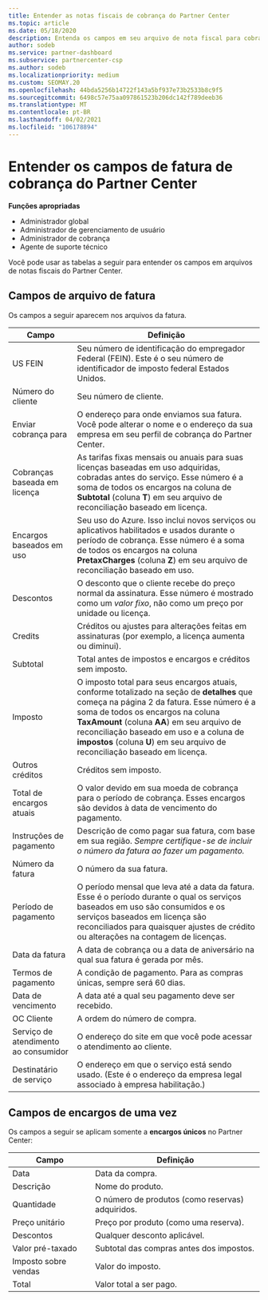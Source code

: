 ```yaml
---
title: Entender as notas fiscais de cobrança do Partner Center
ms.topic: article
ms.date: 05/18/2020
description: Entenda os campos em seu arquivo de nota fiscal para cobrança do Partner Center. Estão incluídos campos e definições de todos os campos de fatura e campos de cobrança única.
author: sodeb
ms.service: partner-dashboard
ms.subservice: partnercenter-csp
ms.author: sodeb
ms.localizationpriority: medium
ms.custom: SEOMAY.20
ms.openlocfilehash: 44bda5256b14722f143a5bf937e73b2533b8c9f5
ms.sourcegitcommit: 6498c57e75aa097861523b206dc142f789deeb36
ms.translationtype: MT
ms.contentlocale: pt-BR
ms.lasthandoff: 04/02/2021
ms.locfileid: "106178894"
---
```

# <a name="understand-partner-center-billing-invoice-fields"></a>Entender os campos de fatura de cobrança do Partner Center

**Funções apropriadas**

- Administrador global
- Administrador de gerenciamento de usuário
- Administrador de cobrança
- Agente de suporte técnico

Você pode usar as tabelas a seguir para entender os campos em arquivos de notas fiscais do Partner Center.

## <a name="invoice-file-fields"></a>Campos de arquivo de fatura

Os campos a seguir aparecem nos arquivos da fatura.

| Campo | Definição |
| ----- | ---------- |
| US FEIN | Seu número de identificação do empregador Federal (FEIN). Este é o seu número de identificador de imposto federal Estados Unidos. |
| Número do cliente | Seu número de cliente. |
| Enviar cobrança para | O endereço para onde enviamos sua fatura. Você pode alterar o nome e o endereço da sua empresa em seu perfil de cobrança do Partner Center. |
| Cobranças baseada em licença | As tarifas fixas mensais ou anuais para suas licenças baseadas em uso adquiridas, cobradas antes do serviço. Esse número é a soma de todos os encargos na coluna de **Subtotal** (coluna **T**) em seu arquivo de reconciliação baseado em licença. |
| Encargos baseados em uso | Seu uso do Azure. Isso inclui novos serviços ou aplicativos habilitados e usados durante o período de cobrança. Esse número é a soma de todos os encargos na coluna **PretaxCharges** (coluna **Z**) em seu arquivo de reconciliação baseado em uso. |
| Descontos | O desconto que o cliente recebe do preço normal da assinatura. Esse número é mostrado como um *valor fixo*, não como um preço por unidade ou licença. |
| Credits | Créditos ou ajustes para alterações feitas em assinaturas (por exemplo, a licença aumenta ou diminui). |
| Subtotal | Total antes de impostos e encargos e créditos sem imposto. |
| Imposto | O imposto total para seus encargos atuais, conforme totalizado na seção de **detalhes** que começa na página 2 da fatura. Esse número é a soma de todos os encargos na coluna **TaxAmount** (coluna **AA**) em seu arquivo de reconciliação baseado em uso e a coluna de **impostos** (coluna **U**) em seu arquivo de reconciliação baseado em licença. |
| Outros créditos | Créditos sem imposto. |
| Total de encargos atuais | O valor devido em sua moeda de cobrança para o período de cobrança. Esses encargos são devidos à data de vencimento do pagamento. |
| Instruções de pagamento | Descrição de como pagar sua fatura, com base em sua região. *Sempre certifique-se de incluir o número da fatura ao fazer um pagamento.* |
| Número da fatura | O número da sua fatura. |
| Período de pagamento | O período mensal que leva até a data da fatura. Esse é o período durante o qual os serviços baseados em uso são consumidos e os serviços baseados em licença são reconciliados para quaisquer ajustes de crédito ou alterações na contagem de licenças. |
| Data da fatura | A data de cobrança ou a data de aniversário na qual sua fatura é gerada por mês. |
| Termos de pagamento | A condição de pagamento. Para as compras únicas, sempre será 60 dias. |
| Data de vencimento | A data até a qual seu pagamento deve ser recebido. |
| OC Cliente | A ordem do número de compra. |
| Serviço de atendimento ao consumidor | O endereço do site em que você pode acessar o atendimento ao cliente. |
| Destinatário de serviço | O endereço em que o serviço está sendo usado. (Este é o endereço da empresa legal associado à empresa habilitação.) |

## <a name="one-time-charges-fields"></a>Campos de encargos de uma vez

Os campos a seguir se aplicam somente a **encargos únicos** no Partner Center:

| Campo | Definição |
| ----- | ---------- |
| Data | Data da compra. |
| Descrição | Nome do produto. |
| Quantidade | O número de produtos (como reservas) adquiridos. |
| Preço unitário | Preço por produto (como uma reserva). |
| Descontos | Qualquer desconto aplicável. |
| Valor pré-taxado | Subtotal das compras antes dos impostos. |
| Imposto sobre vendas | Valor do imposto. |
| Total | Valor total a ser pago. |

